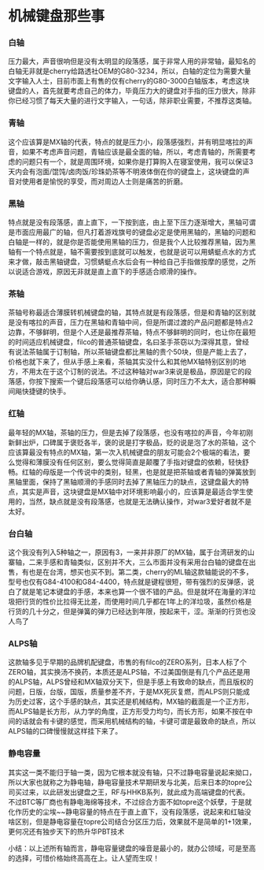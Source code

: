 机械键盘那些事
==============

### 白轴

压力最大，声音很响但是没有太明显的段落感，属于非常人用的非常轴，最知名的白轴无非就是cherry给路透社OEM的G80-3234，所以，白轴的定位为需要大量文字输入人士，目前市面上有售的仅有cherry的G80-3000白轴版本，考虑这块键盘的人，首先就要考虑自己的体力，毕竟压力大的键盘对手指的压力很大，除非你已经习惯了每天大量的进行文字输入，一句话，除非职业需要，不推荐这类轴。
 
### 青轴

这个应该算是MX轴的代表，特点的就是压力小，段落感强烈，并有明显喀拉的声音，如果不考虑声音问题，青轴应该是最全面的轴，所以，考虑青轴的，所需要考虑的问题只有一个，就是周围环境，如果你是打算购入在寝室使用，我可以保证3天内会有泡面/馄饨/卤肉饭/珍珠奶茶等不明液体倒在你的键盘上，这块键盘的声音对使用者是愉悦的享受，而对周边人士则是痛苦的折磨。

### 黑轴

特点就是没有段落感，直上直下，一下按到底，由上至下压力逐渐增大，黑轴可谓是市面应用最广的轴，但凡打着游戏旗号的键盘必定是使用黑轴的，黑轴的问题和白轴是一样的，就是你是否能使用黑轴的压力，但是我个人比较推荐黑轴，因为黑轴有一个特点就是，轴不需要按到底就可以触发，也就是说可以用蜻蜓点水的方式来才做，敲击黑轴键盘，习惯蜻蜓点水后会有一种给自己手指做按摩的感觉，之所以说适合游戏，原因无非就是直上直下的手感适合顺滑的操作。

### 茶轴

茶轴号称最适合薄膜转机械键盘的轴，其特点就是有段落感，但是和青轴的区别就是没有喀拉的声音，压力在黑轴和青轴中间，但是所谓过渡的产品问题都是特点2边靠，不够鲜明，但是个人还是最推荐茶轴，特点不够鲜明的同时，也让你在最短的时间适应机械键盘，filco的普通茶轴键盘，名曰圣手茶窃以为深得其意，曾经有说法茶轴属于订制轴，所以茶轴键盘都比黑轴的贵个50块，但是产能上去了，价格也就下来了，但从手感上来看，茶轴其实没什么和其他MX轴特别区别的地方，不用太在于这个订制的说法。不过这种轴对war3来说是极品，原因是它的段落感，你按下搜索一个键后段落感可以给你确认感，同时压力不太大，适合那种瞬间飚快捷键的快手。

### 红轴

最年轻的MX轴，茶轴的压力，但是去掉了段落感，也没有喀拉的声音，今年初刚新鲜出炉，口碑属于褒贬各半，褒的说是打字极品，贬的说是泡了水的茶轴，这个应该算最没有特点的MX轴，第一次入机械键盘的朋友可能会2个极端的看法，要么觉得和薄膜没有任何区别，要么觉得简直是颠覆了手指对键盘的依赖，轻快舒畅。红轴的母版是一个传说中的类别，轻黑，也是就是把茶轴或者青轴的弹簧放到黑轴里面，保持了黑轴顺滑的手感同时去掉了黑轴压力的缺点，这键盘最大的特点，其实是声音，这块键盘是MX轴中对环境影响最小的，应该算是最适合学生使用的，当然，缺点就是没有段落感，也就是无法确认操作，对war3爱好者就不是太好。

### 台白轴

这个我没有列入5种轴之一，原因有3，一来并非原厂的MX轴，属于台湾研发的山寨轴，二来手感和青轴类似，区别并不大，三么市面并没有采用台白轴的键盘在出售，有也是在台湾，想买也买不到。第二类，cherry的ML轴这款轴能说的不多，型号也仅有G84-4100和G84-4400，特点就是键程很短，带有强烈的反弹感，说白了就是笔记本键盘的手感，本来也算一个很不错的产品。但是就坏在海量的洋垃圾把行货的性价比拉得无比差，而使用时间几乎都在1年上的洋垃圾，虽然价格是行货的几十分之，但是弹簧的弹力已经达到年限，按起来干，涩。渐渐的行货也没人鸟了
 
### ALPS轴

这款轴多见于早期的品牌机配键盘，市售的有filco的ZERO系列，日本人标了个ZERO轴，其实换汤不换药，本质还是ALPS轴，不过美国倒是有几个产品还是用的ALPS轴，ALPS曾经和MX轴双分天下，但是手感上有致命的缺点，而且版权的问题，日版，台版，国版，质量参差不齐，于是MX死灰复燃，而ALPS则只能成为历史过客，这个手感的缺点，其实还是机械结构，MX轴的截面是一个正方形，而ALPS轴是长方形，从力学的角度，正方形受力均匀，而长方形，如果不按在中间的话就会有卡键的感觉，而采用机械结构的轴，卡键可谓是最致命的缺点，所以ALPS轴的口碑慢慢就这样挂下来了。 
 
### 静电容量

其实这一类不能归于轴一类，因为它根本就没有轴，只不过静电容量说起来拗口，所以大家也就称之为静电轴，静电容量技术早期研发与北美，后来日本的topre公司买过来，以此研发出键盘之王，RF与HHKB系列，就此成为高端键盘的代表。不过BTC等厂商也有静电海绵等技术，不过综合方面不如topre这个妖孽，于是就化作历史的尘埃~~静电容量的特点在于直上直下，没有段落感，说起来和红轴没啥区别，但是静电容量在topre公司结合分区压力后，效果就不是简单的1+1效果，更何况还有独步天下的热升华PBT技术

小结：以上述所有轴而言，静电容量键盘的噪音是最小的，就办公领域，可是至高的选择，可惜价格始终高高在上。让人望而生叹！
